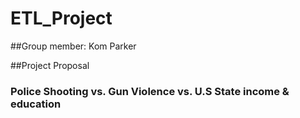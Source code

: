 # ETL_Project

##Group member:
Kom
Parker

##Project Proposal

### Police Shooting vs. Gun Violence vs. U.S State income & education
